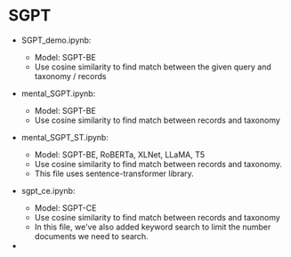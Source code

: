 # SGPT

* SGPT_demo.ipynb:
    * Model: SGPT-BE
    * Use cosine similarity to find match between the given query and taxonomy / records

* mental_SGPT.ipynb:
    * Model: SGPT-BE
    * Use cosine similarity to find match between records and taxonomy

* mental_SGPT_ST.ipynb:
    * Model: SGPT-BE, RoBERTa, XLNet, LLaMA, T5
    * Use cosine similarity to find match between records and taxonomy.
    * This file uses sentence-transformer library.

* sgpt_ce.ipynb:
    * Model: SGPT-CE
    * Use cosine similarity to find match between records and taxonomy
    * In this file, we've also added keyword search to limit the number documents we need to search.

* 